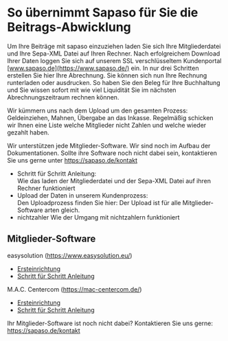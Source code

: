 # So übernimmt Sapaso für Sie die Beitrags-Abwicklung

Um Ihre Beiträge mit sapaso einzuziehen laden Sie sich Ihre Mitgliederdatei und Ihre Sepa-XML Datei auf Ihren Rechner. Nach erfolgreichem Download Ihrer Daten loggen Sie sich auf unserem SSL verschlüsseltem Kundenportal [www.sapaso.de](https://www.sapaso.de/) ein. In nur drei Schritten erstellen Sie hier Ihre Abrechnung. Sie können sich nun Ihre Rechnung runterladen oder ausdrucken. So haben Sie den Beleg für Ihre Buchhaltung und Sie wissen sofort mit wie viel Liquidität Sie im nächsten Abrechnungszeitraum rechnen können.

Wir kümmern uns nach dem Upload um den gesamten Prozess: Geldeinziehen, Mahnen, Übergabe an das Inkasse.
Regelmäßig schicken wir Ihnen eine Liste welche Mitglieder nicht Zahlen und welche wieder gezahlt haben.

Wir unterstützen jede Mitglieder-Software. Wir sind noch im Aufbau der Dokumentationen.
Sollte ihre Software noch nicht dabei sein, kontaktieren Sie uns gerne unter https://sapaso.de/kontakt

  * Schritt für Schritt Anleitung:   
  Wie das laden der Mitgliederdatei und der Sepa-XML Datei auf ihren Rechner funktioniert
  * Upload der Daten in unserem Kundenprozess:  
  Den Uploadprozess finden Sie hier:   Der Upload ist für alle Mitglieder-Software arten gleich.
  * nichtzahler
  Wie der Umgang mit nichtzahlern funktioniert

## Mitglieder-Software

easysolution (https://www.easysolution.eu/)
  * [Ersteinrichtung](/easysolution/ersteinrichtung)
  * [Schritt für Schritt Anleitung](http://localhost:3000/#/easysolution/schritt-fuer-schritt-anleitung)

M.A.C. Centercom (https://mac-centercom.de/)
  * [Ersteinrichtung](/easysolution/ersteinrichtung)
  * [Schritt für Schritt Anleitung](http://localhost:3000/#/easysolution/schritt-fuer-schritt-anleitung)

Ihr Mitglieder-Software ist noch nicht dabei? Kontaktieren Sie uns gerne:
https://sapaso.de/kontakt
